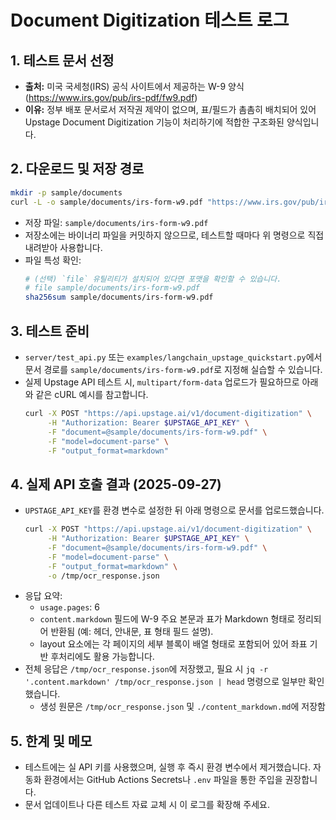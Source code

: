 # Document Digitization 테스트 로그

## 1. 테스트 문서 선정
- **출처:** 미국 국세청(IRS) 공식 사이트에서 제공하는 W-9 양식(https://www.irs.gov/pub/irs-pdf/fw9.pdf)
- **이유:** 정부 배포 문서로서 저작권 제약이 없으며, 표/필드가 촘촘히 배치되어 있어 Upstage Document Digitization 기능이 처리하기에 적합한 구조화된 양식입니다.

## 2. 다운로드 및 저장 경로
```bash
mkdir -p sample/documents
curl -L -o sample/documents/irs-form-w9.pdf "https://www.irs.gov/pub/irs-pdf/fw9.pdf"
```
- 저장 파일: `sample/documents/irs-form-w9.pdf`
- 저장소에는 바이너리 파일을 커밋하지 않으므로, 테스트할 때마다 위 명령으로 직접 내려받아 사용합니다.
- 파일 특성 확인:
  ```bash
  # (선택) `file` 유틸리티가 설치되어 있다면 포맷을 확인할 수 있습니다.
  # file sample/documents/irs-form-w9.pdf
  sha256sum sample/documents/irs-form-w9.pdf
  ```

## 3. 테스트 준비
- `server/test_api.py` 또는 `examples/langchain_upstage_quickstart.py`에서 문서 경로를 `sample/documents/irs-form-w9.pdf`로 지정해 실습할 수 있습니다.
- 실제 Upstage API 테스트 시, `multipart/form-data` 업로드가 필요하므로 아래와 같은 cURL 예시를 참고합니다.
  ```bash
  curl -X POST "https://api.upstage.ai/v1/document-digitization" \
       -H "Authorization: Bearer $UPSTAGE_API_KEY" \
       -F "document=@sample/documents/irs-form-w9.pdf" \
       -F "model=document-parse" \
       -F "output_format=markdown"
  ```

## 4. 실제 API 호출 결과 (2025-09-27)
- `UPSTAGE_API_KEY`를 환경 변수로 설정한 뒤 아래 명령으로 문서를 업로드했습니다.
  ```bash
  curl -X POST "https://api.upstage.ai/v1/document-digitization" \
       -H "Authorization: Bearer $UPSTAGE_API_KEY" \
       -F "document=@sample/documents/irs-form-w9.pdf" \
       -F "model=document-parse" \
       -F "output_format=markdown" \
       -o /tmp/ocr_response.json
  ```
- 응답 요약:
  - `usage.pages`: 6
  - `content.markdown` 필드에 W-9 주요 본문과 표가 Markdown 형태로 정리되어 반환됨 (예: 헤더, 안내문, 표 형태 필드 설명).
  - layout 요소에는 각 페이지의 세부 블록이 배열 형태로 포함되어 있어 좌표 기반 후처리에도 활용 가능합니다.
- 전체 응답은 `/tmp/ocr_response.json`에 저장했고, 필요 시 `jq -r '.content.markdown' /tmp/ocr_response.json | head` 명령으로 일부만 확인했습니다.
  - 생성 원문은 `/tmp/ocr_response.json` 및 `./content_markdown.md`에 저장함

## 5. 한계 및 메모
- 테스트에는 실 API 키를 사용했으며, 실행 후 즉시 환경 변수에서 제거했습니다. 자동화 환경에서는 GitHub Actions Secrets나 `.env` 파일을 통한 주입을 권장합니다.
- 문서 업데이트나 다른 테스트 자료 교체 시 이 로그를 확장해 주세요.
